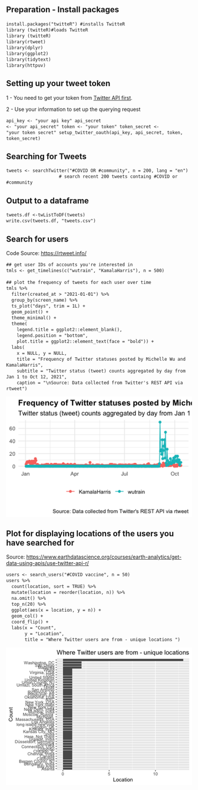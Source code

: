 Preparation - Install packages
----------------
<pre class="r"><code>install.packages("twitteR") #installs TwitteR 
library (twitteR)#loads TwitteR
library (twitteR)
library(rtweet)
library(dplyr)
library(ggplot2)
library(tidytext)
library(httpuv)</code></pre>

Setting up your tweet token
----------------
1 - You need to get your token from [Twitter API first](https://developer.twitter.com/en/docs/twitter-api/getting-started/getting-access-to-the-twitter-api).

2 - Use your information to set up the querying request<pre class="r"><code>api_key <- "your api key" 
api_secret <- "your api_secret"
token <- "your token" 
token_secret <- "your token secret"
setup_twitter_oauth(api_key, api_secret, token, token_secret)
</code></pre>

Searching for Tweets
----------------
<pre class="r"><code>tweets <- searchTwitter("#COVID OR #community", n = 200, lang = "en")
                    # search recent 200 tweets containg #COVID or #community</code></pre>
                               
Output to a dataframe
----------------
<pre class="r"><code>tweets.df <-twListToDF(tweets)
write.csv(tweets.df, "tweets.csv")</code></pre>

Search for users
----------------
Code Source: https://rtweet.info/

<pre class="r"><code>## get user IDs of accounts you're interested in
tmls <- get_timelines(c("wutrain", "KamalaHarris"), n = 500)

## plot the frequency of tweets for each user over time
tmls %>%
  filter(created_at > "2021-01-01") %>%
  group_by(screen_name) %>%
  ts_plot("days", trim = 1L) +
  geom_point() +
  theme_minimal() +
  theme(
    legend.title = ggplot2::element_blank(),
    legend.position = "bottom",
    plot.title = ggplot2::element_text(face = "bold")) +
  labs(
    x = NULL, y = NULL,
    title = "Frequency of Twitter statuses posted by Michelle Wu and KamalaHarris",
    subtitle = "Twitter status (tweet) counts aggregated by day from Jan 1 to Oct 12, 2021",
    caption = "\nSource: Data collected from Twitter's REST API via rtweet")</code></pre>
<p align="left"><img src="frequency.png" width="650px"/></p>
    
Plot for displaying locations of the users you have searched for
----------------
Source: https://www.earthdatascience.org/courses/earth-analytics/get-data-using-apis/use-twitter-api-r/

<pre class="r"><code>users <- search_users("#COVID vaccine", n = 50)
users %>%
  count(location, sort = TRUE) %>%
  mutate(location = reorder(location, n)) %>%
  na.omit() %>%
  top_n(20) %>%
  ggplot(aes(x = location, y = n)) +
  geom_col() +
  coord_flip() +
  labs(x = "Count",
       y = "Location",
       title = "Where Twitter users are from - unique locations ")</code></pre>
<p align="center"><img src="location.png" width="650px"/></p>




